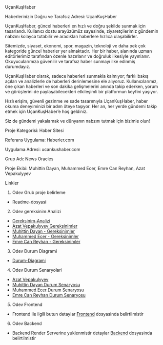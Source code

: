 UçanKuşHaber

Haberlerinizin Doğru ve Tarafsız Adresi: UçanKuşHaber

UçanKuşHaber, güncel haberleri en hızlı ve doğru şekilde sunmak için tasarlandı. Kullanıcı dostu arayüzümüz sayesinde, ziyaretçilerimiz gündemin nabzını kolayca tutabilir ve aradıkları haberlere hızlıca ulaşabilirler.

Sitemizde, siyaset, ekonomi, spor, magazin, teknoloji ve daha pek çok kategoride güncel haberler yer almaktadır. Her bir haber, alanında uzman editörlerimiz tarafından özenle hazırlanır ve doğruluk ilkesiyle yayınlanır. Okuyucularımıza güvenilir ve tarafsız haber sunmayı ilke edinmiş durumdayız.

UçanKuşHaber olarak, sadece haberleri sunmakla kalmıyor; farklı bakış açıları ve analizlerle de haberleri derinlemesine ele alıyoruz. Kullanıcılarımız, öne çıkan haberleri ve son dakika gelişmelerini anında takip ederken, yorum ve görüşlerini de paylaşabilecekleri etkileşimli bir platformun keyfini yaşıyor.

Hızlı erişim, güvenli gezinme ve sade tasarımıyla UçanKuşHaber, haber okuma deneyiminizi bir adım öteye taşıyor. Her an, her yerde gündemi takip etmek için UçanKuşHaber’e hoş geldiniz.

Siz de gündemi yakalamak ve dünyanın nabzını tutmak için bizimle olun!

Proje Kategorisi: Haber Sitesi

Referans Uygulama: Haberler.com

Uygulama Adresi: ucankushaber.com

Grup Adı: News Oracles

Proje Ekibi: Muhittin Dayan, Muhammed Ecer, Emre Can Reyhan, Azat Vepakulyyev



Linkler 
 1. Odev Grub proje belirleme
- [Readme-dosyasi](README.md)
  
  
2. Odev gereksinim Analizi
- [Gereksinim-Analizi](Gereksinim-Analizi.md)
- [Azat Vepakulyyev Gereksinimler](AzatVepakulyyev-Gereksinimler.md)
- [Muhittin Dayan - Gereksinimler](Muhittin-Dayan-Gereksinimler.md)
- [Muhammed Ecer - Gereksinimler](MuhammedEcer-Gereksinimler.md)
- [Emre Can Reyhan - Gereksinimler](EmreCanReyhan-Gereksinimler.md)

  
 3. Odev Durum Diagrami
- [Durum-Diagrami](Durum-Diagrami.pdf)


 4. Odev Durum Senaryolari 
- [Azat Vepakulyyev](Durum-Senaryolari/AzatVepakulyyev-DurumSenaryosu.pdf)
- [Muhittin Dayan Durum Senaryosu](Durum-Senaryolari/MuhittinDayan-DurumSenaryosu.pdf)
- [Muhammed Ecer Durum Senaryosu](Durum-Senaryolari/MuhammedEcer-DurumSenaryosu.pdf)
- [Emre Can Reyhan Durum Senaryosu](Durum-Senaryolari/EmreCanReyhan-DurumSenaryosu.pdf)


 5. Odev Frontend     
 - Frontend ile ilgili butun detaylar [Frontend](Frontend.md) dosyasinda belirtilmistir


 6. Odev Backend 
 - Backend Render Serverine yuklenmistir detaylar [Backend](Back-End.md) dosyasinda belirtilmistir




